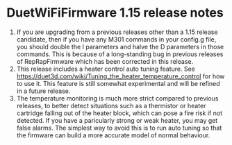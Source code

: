 DuetWiFiFirmware 1.15 release notes
===================================
1. If you are upgrading from a previous releases other than a 1.15 release candidate, then if you have any M301 commands in your config.g file, you should double the I parameters and halve the D parameters in those commands. This is because of a long-standing bug in previous releases of RepRapFirmware which has been corrected in this release.
2. This release includes a heater control auto tuning feature. See https://duet3d.com/wiki/Tuning_the_heater_temperature_control for how to use it. This feature is still somewhat experimental and will be refined in a future release.
3. The temperature monitoring is much more strict compared to previous releases, to better detect situations such as a thermistor or heater cartridge falling out of the heater block, which can pose a fire risk if not detected. If you have a paricularly strong or weak heater, you may get false alarms. The simplest way to avoid this is to run auto tuning so that the firmware can build a more accurate model of normal behaviour.
